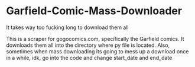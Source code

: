 # Garfield-Comic-Mass-Downloader
 It takes way too fucking long to download them all
 
 This is a scraper for gogocomics.com, specifically the Garfield comics. It downloads them all into the directory where py file is located. Also, sometimes when mass downloading its going to mess up a download once in a while, idk, go into the code and change start_date and end_date